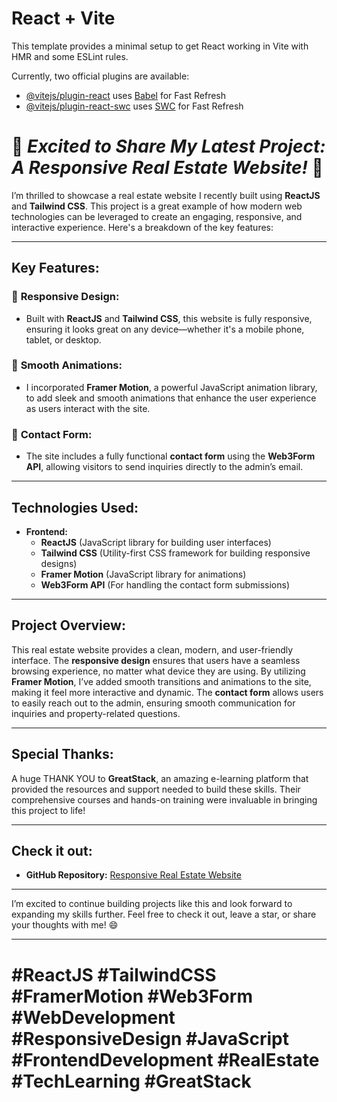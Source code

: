 # React + Vite

This template provides a minimal setup to get React working in Vite with HMR and some ESLint rules.

Currently, two official plugins are available:

- [@vitejs/plugin-react](https://github.com/vitejs/vite-plugin-react/blob/main/packages/plugin-react/README.md) uses [Babel](https://babeljs.io/) for Fast Refresh
- [@vitejs/plugin-react-swc](https://github.com/vitejs/vite-plugin-react-swc) uses [SWC](https://swc.rs/) for Fast Refresh

# 🚀 *Excited to Share My Latest Project: A Responsive Real Estate Website!* 🏡

I’m thrilled to showcase a real estate website I recently built using **ReactJS** and **Tailwind CSS**. This project is a great example of how modern web technologies can be leveraged to create an engaging, responsive, and interactive experience. Here's a breakdown of the key features:

---

## **Key Features:**

### 🔹 **Responsive Design:**
- Built with **ReactJS** and **Tailwind CSS**, this website is fully responsive, ensuring it looks great on any device—whether it's a mobile phone, tablet, or desktop.

### 🔹 **Smooth Animations:**
- I incorporated **Framer Motion**, a powerful JavaScript animation library, to add sleek and smooth animations that enhance the user experience as users interact with the site.

### 🔹 **Contact Form:**
- The site includes a fully functional **contact form** using the **Web3Form API**, allowing visitors to send inquiries directly to the admin’s email.

---

## **Technologies Used:**

- **Frontend:**
  - **ReactJS** (JavaScript library for building user interfaces)
  - **Tailwind CSS** (Utility-first CSS framework for building responsive designs)
  - **Framer Motion** (JavaScript library for animations)
  - **Web3Form API** (For handling the contact form submissions)

---

## **Project Overview:**

This real estate website provides a clean, modern, and user-friendly interface. The **responsive design** ensures that users have a seamless browsing experience, no matter what device they are using. By utilizing **Framer Motion**, I’ve added smooth transitions and animations to the site, making it feel more interactive and dynamic. The **contact form** allows users to easily reach out to the admin, ensuring smooth communication for inquiries and property-related questions.

---

## **Special Thanks:**

A huge THANK YOU to **GreatStack**, an amazing e-learning platform that provided the resources and support needed to build these skills. Their comprehensive courses and hands-on training were invaluable in bringing this project to life!

---

## **Check it out:**

- **GitHub Repository:** [Responsive Real Estate Website](https://github.com/manojLovesCoding/Real-Estate-Website.git)

---

I’m excited to continue building projects like this and look forward to expanding my skills further. Feel free to check it out, leave a star, or share your thoughts with me! 😄

---

# **#ReactJS #TailwindCSS #FramerMotion #Web3Form #WebDevelopment #ResponsiveDesign #JavaScript #FrontendDevelopment #RealEstate #TechLearning #GreatStack**
